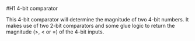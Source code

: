 #H1 4-bit comparator

This 4-bit comparator will determine the magnitude of two 4-bit numbers. It 
makes use of two 2-bit comparators and some glue logic to return the magnitude
(>, < or =) of the 4-bit inputs.
